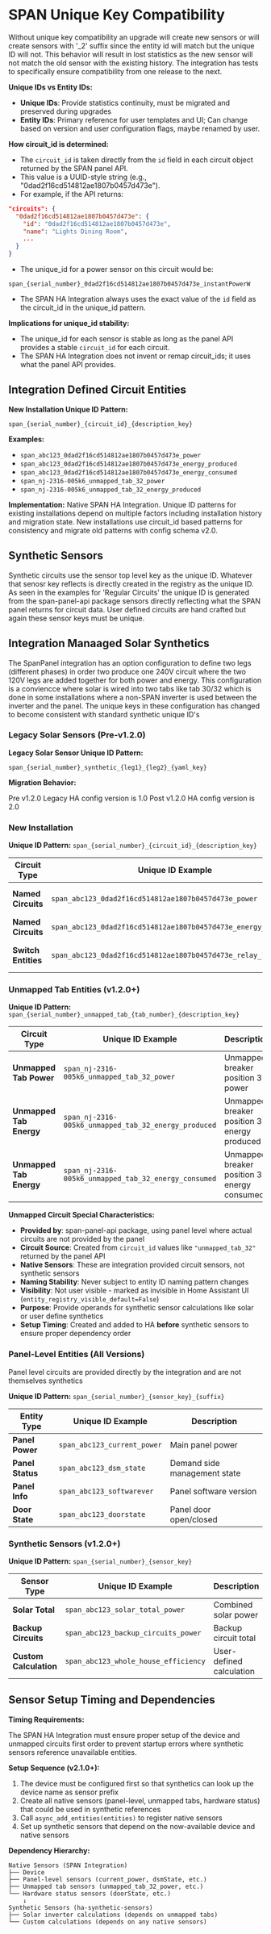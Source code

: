 # SPAN Unique Key Compatibility

Without unique key compatibility an upgrade will create new sensors or will create sensors with '_2' suffix
since the entity id will match but the unique ID will not. This behavior will result in lost statistics
as the new sensor will not match the old sensor with the existing history. The integration has tests
to specifically ensure compatibility from one release to the next.

**Unique IDs vs Entity IDs:**

- **Unique IDs**: Provide statistics continuity, must be migrated and preserved during upgrades
- **Entity IDs**: Primary reference for user templates and UI; Can change based on version and user configuration flags, maybe renamed by user.

**How circuit_id is determined:**

- The `circuit_id` is taken directly from the `id` field in each circuit object returned by the SPAN panel API.
- This value is a UUID-style string (e.g., "0dad2f16cd514812ae1807b0457d473e").
- For example, if the API returns:

```json
"circuits": {
  "0dad2f16cd514812ae1807b0457d473e": {
    "id": "0dad2f16cd514812ae1807b0457d473e",
    "name": "Lights Dining Room",
    ...
  }
}
```

- The unique_id for a power sensor on this circuit would be:

```text
span_{serial_number}_0dad2f16cd514812ae1807b0457d473e_instantPowerW
```

- The SPAN HA Integration always uses the exact value of the `id` field as the circuit_id in the unique_id pattern.

**Implications for unique_id stability:**

- The unique_id for each sensor is stable as long as the panel API provides a stable `circuit_id` for each circuit.
- The SPAN HA Integration does not invent or remap circuit_ids; it uses what the panel API provides.

## Integration Defined Circuit Entities

**New Installation Unique ID Pattern:**

```text
span_{serial_number}_{circuit_id}_{description_key}
```

**Examples:**

- `span_abc123_0dad2f16cd514812ae1807b0457d473e_power`
- `span_abc123_0dad2f16cd514812ae1807b0457d473e_energy_produced`
- `span_abc123_0dad2f16cd514812ae1807b0457d473e_energy_consumed`
- `span_nj-2316-005k6_unmapped_tab_32_power`
- `span_nj-2316-005k6_unmapped_tab_32_energy_produced`

**Implementation:** Native SPAN HA Integration. Unique ID patterns for existing installations
depend on multiple factors including installation history and migration state.
New installations use circuit_id based patterns for consistency and migrate old patterns with config schema v2.0.

## Synthetic Sensors

Synthetic circuits use the sensor top level key as the unique ID.  Whatever that senosr key reflects
is directly created in the registry as the unique ID.  As seen in the examples for 'Regular Circuits'
the unique ID is generated from the span-panel-api package sensors directly reflecting what the SPAN
panel returns for circuit data. User defined circuits are hand crafted but again these sensor keys must be unique.

## Integration Manaaged Solar Synthetics

The SpanPanel integration has an option configuration to define two legs (different phases) in order
two produce one 240V circuit where the two 120V legs are added together for both power and energy.  This configuration
is a conviencce where solar is wired into two tabs like tab 30/32 which is done in some installations where a non-SPAN
inverter is used between the inverter and the panel.  The unique keys in these configuration has changed to become
consistent with standard synthetic unique ID's

### Legacy Solar Sensors (Pre-v1.2.0)

**Legacy Solar Sensor Unique ID Pattern:**

```text
span_{serial_number}_synthetic_{leg1}_{leg2}_{yaml_key}
```

**Migration Behavior:**

Pre v1.2.0 Legacy HA config version is 1.0
Post v1.2.0 HA config version is 2.0

### New Installation

**Unique ID Pattern:** `span_{serial_number}_{circuit_id}_{description_key}`

| Circuit Type | Unique ID Example | Description |
|--------------|-------------------|-------------|
| **Named Circuits** | `span_abc123_0dad2f16cd514812ae1807b0457d473e_power` | Kitchen outlets on a circuit |
| **Named Circuits** | `span_abc123_0dad2f16cd514812ae1807b0457d473e_energy_produced` | Solar on a circuit |
| **Switch Entities** | `span_abc123_0dad2f16cd514812ae1807b0457d473e_relay_1` | Circuit breaker control |

### Unmapped Tab Entities (v1.2.0+)

**Unique ID Pattern:** `span_{serial_number}_unmapped_tab_{tab_number}_{description_key}`

| Circuit Type | Unique ID Example | Description |
|--------------|-------------------|-------------|
| **Unmapped Tab Power** | `span_nj-2316-005k6_unmapped_tab_32_power` | Unmapped breaker position 32 power |
| **Unmapped Tab Energy** | `span_nj-2316-005k6_unmapped_tab_32_energy_produced` | Unmapped breaker position 32 energy produced |
| **Unmapped Tab Energy** | `span_nj-2316-005k6_unmapped_tab_32_energy_consumed` | Unmapped breaker position 32 energy consumed |

**Unmapped Circuit Special Characteristics:**

- **Provided by**: span-panel-api package, using panel level where actual circuits are not provided by the panel
- **Circuit Source**: Created from `circuit_id` values like `"unmapped_tab_32"` returned by the panel API
- **Native Sensors**: These are integration provided circuit sensors, not synthetic sensors
- **Naming Stability**: Never subject to entity ID naming pattern changes
- **Visibility**: Not user visible - marked as invisible in Home Assistant UI (`entity_registry_visible_default=False`)
- **Purpose**: Provide operands for synthetic sensor calculations like solar or user define synthetics
- **Setup Timing**: Created and added to HA **before** synthetic sensors to ensure proper dependency order

### Panel-Level Entities (All Versions)

Panel level circuits are provided directly by the integration and are not themselves synthetics

**Unique ID Pattern:** `span_{serial_number}_{sensor_key}_{suffix}`

| Entity Type | Unique ID Example | Description |
|-------------|-------------------|-------------|
| **Panel Power** | `span_abc123_current_power` | Main panel power |
| **Panel Status** | `span_abc123_dsm_state` | Demand side management state |
| **Panel Info** | `span_abc123_softwarever` | Panel software version |
| **Door State** | `span_abc123_doorstate` | Panel door open/closed |

### Synthetic Sensors (v1.2.0+)

**Unique ID Pattern:** `span_{serial_number}_{sensor_key}`

| Sensor Type | Unique ID Example | Description |
|-------------|-------------------|-------------|
| **Solar Total** | `span_abc123_solar_total_power` | Combined solar power |
| **Backup Circuits** | `span_abc123_backup_circuits_power` | Backup circuit total |
| **Custom Calculation** | `span_abc123_whole_house_efficiency` | User-defined calculation |

## Sensor Setup Timing and Dependencies

**Timing Requirements:**

The SPAN HA Integration must ensure proper setup of the device and unmapped circuits first order to prevent startup
errors where synthetic sensors reference unavailable entities.

**Setup Sequence (v2.1.0+):**

1. The device must be configured first so that synthetics can look up the device name as sensor prefix
2. Create all native sensors (panel-level, unmapped tabs, hardware status) that could be used in synthetic references
3. Call `async_add_entities(entities)` to register native sensors
4. Set up synthetic sensors that depend on the now-available device and native sensors

**Dependency Hierarchy:**

```text
Native Sensors (SPAN Integration)
├── Device
├── Panel-level sensors (current_power, dsmState, etc.)
├── Unmapped tab sensors (unmapped_tab_32_power, etc.)
└── Hardware status sensors (doorState, etc.)
    ↓
Synthetic Sensors (ha-synthetic-sensors)
├── Solar inverter calculations (depends on unmapped tabs)
└── Custom calculations (depends on any native sensors)
```
